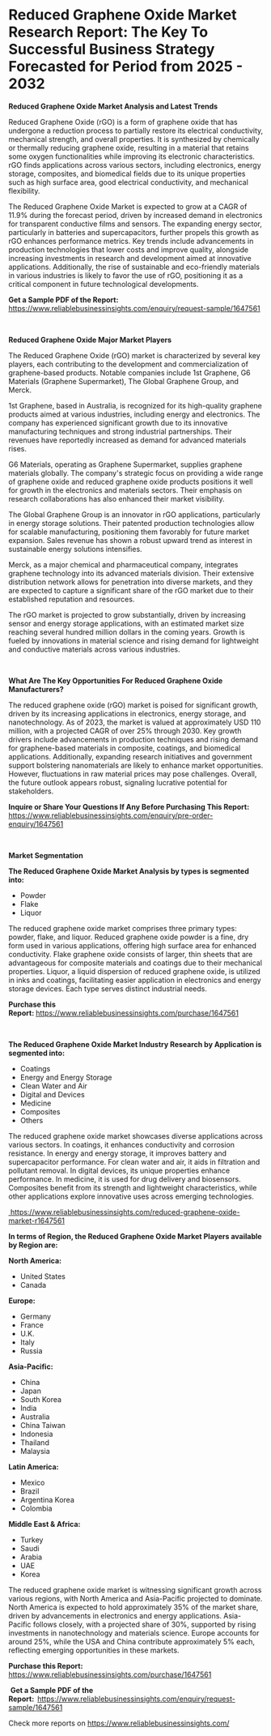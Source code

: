 <p><h1>Reduced Graphene Oxide Market Research Report: The Key To Successful Business Strategy Forecasted for Period from 2025 - 2032</h1></p><p><strong>Reduced Graphene Oxide Market Analysis and Latest Trends</strong></p>
<p><p>Reduced Graphene Oxide (rGO) is a form of graphene oxide that has undergone a reduction process to partially restore its electrical conductivity, mechanical strength, and overall properties. It is synthesized by chemically or thermally reducing graphene oxide, resulting in a material that retains some oxygen functionalities while improving its electronic characteristics. rGO finds applications across various sectors, including electronics, energy storage, composites, and biomedical fields due to its unique properties such as high surface area, good electrical conductivity, and mechanical flexibility.</p><p>The Reduced Graphene Oxide Market is expected to grow at a CAGR of 11.9% during the forecast period, driven by increased demand in electronics for transparent conductive films and sensors. The expanding energy sector, particularly in batteries and supercapacitors, further propels this growth as rGO enhances performance metrics. Key trends include advancements in production technologies that lower costs and improve quality, alongside increasing investments in research and development aimed at innovative applications. Additionally, the rise of sustainable and eco-friendly materials in various industries is likely to favor the use of rGO, positioning it as a critical component in future technological developments.</p></p>
<p><strong>Get a Sample PDF of the Report:&nbsp;</strong> <a href="https://www.reliablebusinessinsights.com/enquiry/request-sample/1647561?utm_campaign=1117&utm_medium=2&utm_source=Github&utm_content=ia&utm_term=30012025&utm_id=reduced-graphene-oxide">https://www.reliablebusinessinsights.com/enquiry/request-sample/1647561</a></p>
<p>&nbsp;</p>
<p><strong>Reduced Graphene Oxide Major Market Players</strong></p>
<p><p>The Reduced Graphene Oxide (rGO) market is characterized by several key players, each contributing to the development and commercialization of graphene-based products. Notable companies include 1st Graphene, G6 Materials (Graphene Supermarket), The Global Graphene Group, and Merck.</p><p>1st Graphene, based in Australia, is recognized for its high-quality graphene products aimed at various industries, including energy and electronics. The company has experienced significant growth due to its innovative manufacturing techniques and strong industrial partnerships. Their revenues have reportedly increased as demand for advanced materials rises.</p><p>G6 Materials, operating as Graphene Supermarket, supplies graphene materials globally. The company's strategic focus on providing a wide range of graphene oxide and reduced graphene oxide products positions it well for growth in the electronics and materials sectors. Their emphasis on research collaborations has also enhanced their market visibility.</p><p>The Global Graphene Group is an innovator in rGO applications, particularly in energy storage solutions. Their patented production technologies allow for scalable manufacturing, positioning them favorably for future market expansion. Sales revenue has shown a robust upward trend as interest in sustainable energy solutions intensifies.</p><p>Merck, as a major chemical and pharmaceutical company, integrates graphene technology into its advanced materials division. Their extensive distribution network allows for penetration into diverse markets, and they are expected to capture a significant share of the rGO market due to their established reputation and resources.</p><p>The rGO market is projected to grow substantially, driven by increasing sensor and energy storage applications, with an estimated market size reaching several hundred million dollars in the coming years. Growth is fueled by innovations in material science and rising demand for lightweight and conductive materials across various industries.</p></p>
<p>&nbsp;</p>
<p><strong>What Are The Key Opportunities For Reduced Graphene Oxide Manufacturers?</strong></p>
<p><p>The reduced graphene oxide (rGO) market is poised for significant growth, driven by its increasing applications in electronics, energy storage, and nanotechnology. As of 2023, the market is valued at approximately USD 110 million, with a projected CAGR of over 25% through 2030. Key growth drivers include advancements in production techniques and rising demand for graphene-based materials in composite, coatings, and biomedical applications. Additionally, expanding research initiatives and government support bolstering nanomaterials are likely to enhance market opportunities. However, fluctuations in raw material prices may pose challenges. Overall, the future outlook appears robust, signaling lucrative potential for stakeholders.</p></p>
<p><strong>Inquire or Share Your Questions If Any Before Purchasing This Report:</strong> <a href="https://www.reliablebusinessinsights.com/enquiry/pre-order-enquiry/1647561?utm_campaign=1117&utm_medium=2&utm_source=Github&utm_content=ia&utm_term=30012025&utm_id=reduced-graphene-oxide">https://www.reliablebusinessinsights.com/enquiry/pre-order-enquiry/1647561</a></p>
<p>&nbsp;</p>
<p><strong>Market Segmentation</strong></p>
<p><strong>The Reduced Graphene Oxide Market Analysis by types is segmented into:</strong></p>
<p><ul><li>Powder</li><li>Flake</li><li>Liquor</li></ul></p>
<p><p>The reduced graphene oxide market comprises three primary types: powder, flake, and liquor. Reduced graphene oxide powder is a fine, dry form used in various applications, offering high surface area for enhanced conductivity. Flake graphene oxide consists of larger, thin sheets that are advantageous for composite materials and coatings due to their mechanical properties. Liquor, a liquid dispersion of reduced graphene oxide, is utilized in inks and coatings, facilitating easier application in electronics and energy storage devices. Each type serves distinct industrial needs.</p></p>
<p><strong>Purchase this Report:&nbsp;</strong><a href="https://www.reliablebusinessinsights.com/purchase/1647561?utm_campaign=1117&utm_medium=2&utm_source=Github&utm_content=ia&utm_term=30012025&utm_id=reduced-graphene-oxide">https://www.reliablebusinessinsights.com/purchase/1647561</a></p>
<p>&nbsp;</p>
<p><strong>The Reduced Graphene Oxide Market Industry Research by Application is segmented into:</strong></p>
<p><ul><li>Coatings</li><li>Energy and Energy Storage</li><li>Clean Water and Air</li><li>Digital and Devices</li><li>Medicine</li><li>Composites</li><li>Others</li></ul></p>
<p><p>The reduced graphene oxide market showcases diverse applications across various sectors. In coatings, it enhances conductivity and corrosion resistance. In energy and energy storage, it improves battery and supercapacitor performance. For clean water and air, it aids in filtration and pollutant removal. In digital devices, its unique properties enhance performance. In medicine, it is used for drug delivery and biosensors. Composites benefit from its strength and lightweight characteristics, while other applications explore innovative uses across emerging technologies.</p></p>
<p><a href="https://www.reliablebusinessinsights.com/reduced-graphene-oxide-market-r1647561?utm_campaign=1117&utm_medium=2&utm_source=Github&utm_content=ia&utm_term=30012025&utm_id=reduced-graphene-oxide">&nbsp;https://www.reliablebusinessinsights.com/reduced-graphene-oxide-market-r1647561</a></p>
<p><strong>In terms of Region, the Reduced Graphene Oxide Market Players available by Region are:</strong></p>
<p>
    <p> <strong> North America: </strong>
        <ul>
            <li>United States</li>
            <li>Canada</li>
        </ul>
        </p> 
    <p> <strong> Europe: </strong>
        <ul>
            <li>Germany</li>
            <li>France</li>
            <li>U.K.</li>
            <li>Italy</li>
            <li>Russia</li>
        </ul>
        </p> 
    <p> <strong> Asia-Pacific: </strong>
        <ul>
            <li>China</li>
            <li>Japan</li>
            <li>South Korea</li>
            <li>India</li>
            <li>Australia</li>
            <li>China Taiwan</li>
            <li>Indonesia</li>
            <li>Thailand</li>
            <li>Malaysia</li>
        </ul>
        </p> 
    <p> <strong> Latin America: </strong>
        <ul>
            <li>Mexico</li>
            <li>Brazil</li>
            <li>Argentina Korea</li>
            <li>Colombia</li>
        </ul>
        </p> 
    <p> <strong> Middle East & Africa: </strong>
        <ul>
            <li>Turkey</li>
            <li>Saudi</li>
            <li>Arabia</li>
            <li>UAE</li>
            <li>Korea</li>
        </ul>
    </p>
    </p>
<p><p>The reduced graphene oxide market is witnessing significant growth across various regions, with North America and Asia-Pacific projected to dominate. North America is expected to hold approximately 35% of the market share, driven by advancements in electronics and energy applications. Asia-Pacific follows closely, with a projected share of 30%, supported by rising investments in nanotechnology and materials science. Europe accounts for around 25%, while the USA and China contribute approximately 5% each, reflecting emerging opportunities in these markets.</p></p>
<p><strong>Purchase this Report: </strong><a href="https://www.reliablebusinessinsights.com/purchase/1647561?utm_campaign=1117&utm_medium=2&utm_source=Github&utm_content=ia&utm_term=30012025&utm_id=reduced-graphene-oxide">https://www.reliablebusinessinsights.com/purchase/1647561</a></p>
<p>&nbsp;<strong>Get a Sample PDF of the Report:&nbsp;&nbsp;</strong><a href="https://www.reliablebusinessinsights.com/enquiry/request-sample/1647561?utm_campaign=1117&utm_medium=2&utm_source=Github&utm_content=ia&utm_term=30012025&utm_id=reduced-graphene-oxide">https://www.reliablebusinessinsights.com/enquiry/request-sample/1647561</a></p>
<p><strong></strong></p>
<p>Check more reports on <a href="https://www.reliablebusinessinsights.com/?utm_campaign=1117&utm_medium=2&utm_source=Github&utm_content=ia&utm_term=30012025&utm_id=reduced-graphene-oxide">https://www.reliablebusinessinsights.com/</a></p>